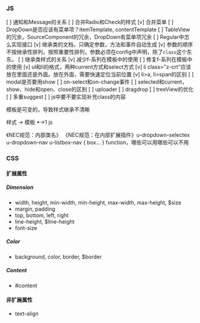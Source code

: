 ### JS

[ ] 通知和Message的关系
[ ] 合并Radio和Check的样式
[v] 合并菜单
[ ] DropDown是否应该有菜单项？itemTemplate, contentTemplate
[ ] TableView的冗余，SourceComponent的冗余，DropDown有菜单项冗余
[ ] Regular中怎么实现接口
[v] 继承类的文档，只确定参数，方法和事件自动生成
[v] 参数的顺序不按继承性排列，按照重要性排列，参数必须在config中声明，除了`class`这个东东。
[ ] 继承类样式的关系
[v] 减少f-系列在模板中的使用
[ ] 修复f-系列在模板中的使用
[v] ul和li的格式，两种current方式和select方式
[v] li class="z-crt"应该放在里面还是外面。放在外面，需要快速定位当前位置
[v] li>a, li>span的区别
[ ] modal是否要用show
[ ] on-select和on-change事件
[ ] selected和current，show、hide和open、close的区别
[ ] uploader
[ ] dragdrop
[ ] treeView的优化
[ ] 多重suggest
[ ] js中要不要实现补充class的内容

模板是可变的，导致样式继承不清晰

样式 *->* 模板 *->1 js


《NEC规范：内部类名》
《NEC规范：在内部扩展插件》u-dropdown-selectex
u-dropdown-nav
    u-listbox-nav {
        box...
    }
function，哪些可以用哪些可以不用

### CSS

#### 扩展属性

##### Dimension

- width, height, min-width, min-height, max-width, max-height, $size
- margin, padding
- top, bottom, left, right
- line-height, $line-height
- font-size

##### Color
- background, color, border, $border

##### Content
- #content

#### 非扩展属性

- text-align